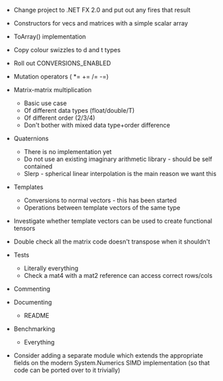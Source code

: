 - Change project to .NET FX 2.0 and put out any fires that result

- Constructors for vecs and matrices with a simple scalar array
- ToArray() implementation
- Copy colour swizzles to d and t types
- Roll out CONVERSIONS_ENABLED
- Mutation operators ( *= += /= -=)
- Matrix-matrix multiplication
  - Basic use case
  - Of different data types (float/double/T)
  - Of different order (2/3/4)
  - Don't bother with mixed data type+order difference
- Quaternions
  - There is no implementation yet
  - Do not use an existing imaginary arithmetic library - should be self contained
  - Slerp - spherical linear interpolation is the main reason we want this
- Templates
  - Conversions to normal vectors - this has been started
  - Operations between template vectors of the same type
- Investigate whether template vectors can be used to create functional tensors
- Double check all the matrix code doesn't transpose when it shouldn't
- Tests
  - Literally everything
  - Check a mat4 with a mat2 reference can access correct rows/cols
- Commenting
- Documenting
  - README
- Benchmarking
  - Everything

- Consider adding a separate module which extends the appropriate fields on the modern System.Numerics SIMD implementation (so that code can be ported over to it trivially)